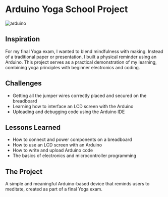 # Arduino Yoga School Project

![arduino](https://github.com/user-attachments/assets/6544fa1f-e00e-4515-847a-3ac9cb559c4c)

## Inspiration

For my final Yoga exam, I wanted to blend mindfulness with making. Instead of a traditional paper or presentation, I built a physical reminder using an Arduino. This project serves as a practical demonstration of my learning, combining yoga principles with beginner electronics and coding.

## Challenges

- Getting all the jumper wires correctly placed and secured on the breadboard
- Learning how to interface an LCD screen with the Arduino
- Uploading and debugging code using the Arduino IDE

## Lessons Learned

- How to connect and power components on a breadboard
- How to use an LCD screen with an Arduino
- How to write and upload Arduino code
- The basics of electronics and microcontroller programming

## The Project

A simple and meaningful Arduino-based device that reminds users to meditate, created as part of a final Yoga exam.
